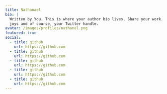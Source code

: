 ```yaml
---
title: Nathanael
bio: |
  Written by You. This is where your author bio lives. Share your work, your
  joys and of course, your Twitter handle.
avatar: /images/profiles/nathanel.png
featured: true
social:
  - title: github
    url: https://github.com
  - title: github
    url: https://github.com
  - title: github
    url: https://github.com
  - title: github
    url: https://github.com
  - title: github
    url: https://github.com
---
```

